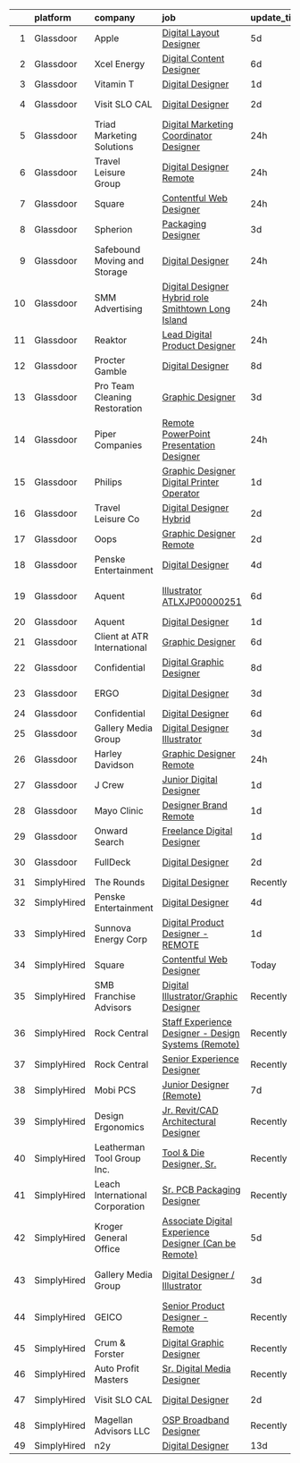 

|    | platform    | company                         | job                                                                                                                                                                                                                                                                                                                                                                                                                                                                                                                                                                                                                                                                                                                                                                                                                                                                                                                                                                                                                                                                                                                                                                                                                                                                                                                                                                              | update_time   | location                 |
|---:|:------------|:--------------------------------|:---------------------------------------------------------------------------------------------------------------------------------------------------------------------------------------------------------------------------------------------------------------------------------------------------------------------------------------------------------------------------------------------------------------------------------------------------------------------------------------------------------------------------------------------------------------------------------------------------------------------------------------------------------------------------------------------------------------------------------------------------------------------------------------------------------------------------------------------------------------------------------------------------------------------------------------------------------------------------------------------------------------------------------------------------------------------------------------------------------------------------------------------------------------------------------------------------------------------------------------------------------------------------------------------------------------------------------------------------------------------------------|:--------------|:-------------------------|
|  1 | Glassdoor   | Apple                           | [Digital Layout Designer](https://www.glassdoor.com/partner/jobListing.htm?pos=103&ao=1110586&s=58&guid=0000018248ba3b5fba8ef475a0608a1c&src=GD_JOB_AD&t=SR&vt=w&cs=1_d586f621&cb=1659077541093&jobListingId=1008024922097&cpc=6FC5BA77C9A4CD78&jrtk=3-0-1g94bkes4kcn9801-1g94bkesiii18800-424390e584b2d53e--6NYlbfkN0BvKrLyj5gPmtZO9T8euul8TCxuuKNOtzRJOomxnwSEodTz2Bc-sPZlSXfvz6ygy0vCs2L9kcMpn2yyBntoSJ2AWeh0iqo3pEln1B96TiCk1C3Px4u08PU52jUMAuaibMmO7ZyNroSZUqrXG_k6Rpel_4jMZN7AmipAB6j6vaMbfI2nCs8ZjWmiNg6gG6tXcBoDvTj81AnYYzxY_dWodLBVGdFvNescsVqIIvzVl4vSikP1SqBkDOLg9HKB0V0VizxHhZSw5OrMtVs8UbJzqhMS5kVEBFG2SGV4lNon3S9JC1i_L4blLM5gc8A1uqare-r_qsCRB6BG-zQxrspko3W1wFy-cdLgceQhQU6zM89mekgKYvAcsMhxtyVGMPLDcLkoO-nuJFSx1X18yL9HxPoc2naDZaVtI12mvhLmNfJhR5CXJY8b85QjPmWWgzYDDbFMgQqMy1sRPVpsuQ0025sSmH4hQ8EedA9uet4G_wrQ5DAt3RjoS6DUddoZMTZjsG4504heCLeqvpJiBP-h6b_v8MCLmJ2pOG_G7IepD60edgBYv6nKjZGc3K3WKyeBZ3FsTfJv1Zm4VtrKOaIRggux4jg0kJcsq1ua_iNQOiaOu9pcxGbo265PsyhDGYYyqPUR-Rr7rCVtHGAAsIuUgnD-rFibYpXHcPpfJ2S0BG8bl7jeoHMtG3IWlzgjEorMxc9GFoLUztvfEIbqNv3gzDhtLxpV2HwPyma3JbntW9vqGbLLYahM8ENF5yIQj22n9thRVZCT9_TfQDgu4B5htXi0diJFzz24LoBrB9MikGpxZczTrYcvy2XVWVkAOPAJqdRGVvUU6jhomp6ZvNZk3wBcROHUXeSGdem3QcExdxpNdI6GfyIoxJr_I7W3M1b-TOmJJyUKmINrgyFi_9l8YJkKbvvI9tX3VT7tLs6p7gdRy3KuBJ1E30Dc5q5zBaU_NugSKqwwze8u2bYOT2L9koww)                                    | 5d            | Austin, TX               |
|  2 | Glassdoor   | Xcel Energy                     | [Digital Content Designer](https://www.glassdoor.com/partner/jobListing.htm?pos=107&ao=1110586&s=58&guid=0000018248ba3b5fba8ef475a0608a1c&src=GD_JOB_AD&t=SR&vt=w&cs=1_8b8a1545&cb=1659077541093&jobListingId=1008023317872&cpc=8795CF9063CD573D&jrtk=3-0-1g94bkes4kcn9801-1g94bkesiii18800-5a1770a95ea4d002--6NYlbfkN0B-1D-e_ZYujhNkNlYyaLjJ6FcVQ233icvY0YU3o2VnplwYKKdLer6igUsC2PaWrJMWG-Ybd-4FPghJ8yLMIKWpZ1xxYxwTa0I0PDJ91X0syoYPmPc5jBJisa7nivRvQApROhyrFZxkD9RjUj0UZ4EZQQ1Y744EjDJP4VwDDtef-NXzgms2WKsrKqJ5UHiaDjj7CG7CxlhlQ7d2zBuP2DB2_7wz9SkoRXVMA7G4uCkxxl2aA5rHzvE7XjJ-HI-B0XbUfpEM8xu1v_fjyLKW4nJAr-V5jhsC8JO-R-DdbeTiZz-EnjeDs5Eer4Hct3RB9VUfRSPuMY2w5OmxX5ls0W2qCUgE7wuPLXnIUraMVLtNEO0OHAn3H6WgHtyCq3VNCf2XJ6snjwVYbC1hJzgd7OUQ61QZPIyJCbManraHLgk4LE2_zbSnwoO4nwBasq11PCp67JRQfHIsZvKoKLPUHgAnQP67P6eDAG0AY3PnW3a9KnuDIWDEVtDbJobY7_Lk4u1o0AmrktjNWKQ1o4oKnkbBe-g61NMoN01ELpTnYFgt8YaPSgmunqXDzhqKVCXjJcq8cwYvHNRyhq9tYcOe5CC6)                                                                                                                                                                                                                                                                                                                                                                                                                                   | 6d            | Minneapolis, MN          |
|  3 | Glassdoor   | Vitamin T                       | [Digital Designer](https://www.glassdoor.com/partner/jobListing.htm?pos=113&ao=1110586&s=58&guid=0000018248ba3b5fba8ef475a0608a1c&src=GD_JOB_AD&t=SR&vt=w&cs=1_283c47e3&cb=1659077541095&jobListingId=1008033135775&cpc=334ABAF5D42DC775&jrtk=3-0-1g94bkes4kcn9801-1g94bkesiii18800-f8064c266c63dc94--6NYlbfkN0DMrcEu7yrtATojKJA7cEzGQ3FdRGWLh0CZQInL4ECGI6k5tN82kdM0cJmh4vC7GggYTHYn04DuSH-pkxB4Y1BsSOLAdxX1-PF9278Qy0lOBYXdor9Q2KWUNBeeYRb563Xb3kgiEwIFw1xK9cD6LrIXnQK-wIuw-eX3HA8_DzcmwfgBmomqBGYDa_OaeJvkRKkrxEl1kju3UCyQxctFkvlBbwKKZxhw6YNapA34ipd-dbO0sfAyt5gCP6XUxCobt1f6infVtKUMha-HCPQBNGl3VaHqGagxINSmxE8YnPqy75yg6y-ud9lBi69R5TKZusEs1pQJqGOSYS7ZumnhHJ-BahHOVKP8PEoJ6fcdtNAon6yqky1zwtp1-Af9-_rLNbKPvyHKGHMb12KQDSqxMicPwCIoUCR9Bvo0iKUdO_h9gVGoxIycnRfLCgwBiZCD1TCJLCq_PHw6G-NbHqceYl17)                                                                                                                                                                                                                                                                                                                                                                                                                                                                                                                                                                           | 1d            | Portland, OR             |
|  4 | Glassdoor   | Visit SLO CAL                   | [Digital Designer](https://www.glassdoor.com/partner/jobListing.htm?pos=129&ao=1136043&s=58&guid=0000018248ba3b5fba8ef475a0608a1c&src=GD_JOB_AD&t=SR&vt=w&ea=1&cs=1_d6074114&cb=1659077541097&jobListingId=1008029923576&jrtk=3-0-1g94bkes4kcn9801-1g94bkesiii18800-f870d21019ae68a5-)                                                                                                                                                                                                                                                                                                                                                                                                                                                                                                                                                                                                                                                                                                                                                                                                                                                                                                                                                                                                                                                                                           | 2d            | San Luis Obispo, CA      |
|  5 | Glassdoor   | Triad Marketing Solutions       | [Digital Marketing Coordinator   Designer](https://www.glassdoor.com/partner/jobListing.htm?pos=106&ao=1110586&s=58&guid=0000018248ba3b5fba8ef475a0608a1c&src=GD_JOB_AD&t=SR&vt=w&ea=1&cs=1_d0a1abf6&cb=1659077541094&jobListingId=1008035322988&cpc=9DC6E4D8324653EE&jrtk=3-0-1g94bkes4kcn9801-1g94bkesiii18800-9b05f4972c8e5d4a--6NYlbfkN0Dz-1r3hdUC8sq6z2i05nRExg49KvnbF4tnTOVQUdMF-dqdCeZdyWQiqyxTT0FJPueJwNGnf3CViOyW-v7WUBpa-BixmfPtpXVG9SLBeBvZSQmJz_Jlu4Hj7uX83v9rxnCmrheYSXknNcp2FtXlondD5BIiSEdJhEQZFwO3F7szS00I2vKsuxLFMvngEnUTkqM86mr8B4q921_vYwxV_pzRBfRfL9AIdIXcBVvWapksrYgbS8fCiuSE248AuZZqgMWnPoKK-wT___DXe4_LOu5OBI_WaHoPA7enXI7tVyMx61Yq51oOcEGHz4kYDQoZa3I3TOu-zRU5C1p_71Tbh7qFSN1U0C3ajRjtqP6_PiuQNhuNb_lXqWlmlxsnyW1_zF0hAt8l3oXI8RLPwjFBxYLaaPXMRfs1Zy6Cjnz5eutPUlOTCPQAKiMobs4VyTj_v39PpLPev8f7gTBnw62PZO6cOmRf_IUp8tde18iWe9IGls5ZBRgb9cz9ci8fSPPd7d0%3D)                                                                                                                                                                                                                                                                                                                                                                                                                                                                                                | 24h           | Michigan                 |
|  6 | Glassdoor   | Travel   Leisure Group          | [Digital Designer  Remote ](https://www.glassdoor.com/partner/jobListing.htm?pos=119&ao=1136043&s=58&guid=0000018248ba3b5fba8ef475a0608a1c&src=GD_JOB_AD&t=SR&vt=w&cs=1_b560783c&cb=1659077541096&jobListingId=1008036356138&jrtk=3-0-1g94bkes4kcn9801-1g94bkesiii18800-b08cb9090de341ba-)                                                                                                                                                                                                                                                                                                                                                                                                                                                                                                                                                                                                                                                                                                                                                                                                                                                                                                                                                                                                                                                                                       | 24h           | Orlando, FL              |
|  7 | Glassdoor   | Square                          | [Contentful Web Designer](https://www.glassdoor.com/partner/jobListing.htm?pos=121&ao=1136043&s=58&guid=0000018248ba3b5fba8ef475a0608a1c&src=GD_JOB_AD&t=SR&vt=w&ea=1&cs=1_109e8d32&cb=1659077541096&jobListingId=1008035926881&jrtk=3-0-1g94bkes4kcn9801-1g94bkesiii18800-2b8a255ea42caee7-)                                                                                                                                                                                                                                                                                                                                                                                                                                                                                                                                                                                                                                                                                                                                                                                                                                                                                                                                                                                                                                                                                    | 24h           | Remote                   |
|  8 | Glassdoor   | Spherion                        | [Packaging Designer](https://www.glassdoor.com/partner/jobListing.htm?pos=108&ao=1110586&s=58&guid=0000018248ba3b5fba8ef475a0608a1c&src=GD_JOB_AD&t=SR&vt=w&ea=1&cs=1_8749e3d9&cb=1659077541094&jobListingId=1008028015065&cpc=39A4E8CE329AB187&jrtk=3-0-1g94bkes4kcn9801-1g94bkesiii18800-6a17fc44b7e6eefe--6NYlbfkN0BpNZHkGCYrNx41be8qaaTe0TzeBrdPS_PZvndxEDoRqCuH3CNcO_WgIxvH872q8BWKuB-wkxaJ8qUUxgK__ECZqn2BFCKVZ79Wyggx5X0d02O8OAk1ahKrZNlo-GoT3l_AoBvyKlsEHHL-JXLmqhU4pG1jiZ2njTDF1-i3LTPSyZSFX1aU9Xl57vX0wMYiL_veZydjE9kY0hR2LYMgQCyA0FjiBFYbJWxwWb9Ier_Rg0tv7PQ0a_29hANKJ4It21JXUOY9g7kmECzchV7jKBjxtb9UEz9MFa6K8alpiSLaFAADRx3iXgG-K7Gk5aGKlfcLC7uYXH6TTk9LXCe4Hgkkfadh2pERsAsDzDkV3wIMgchlkzFwPV0sDbCxaXoI9oR8IudVmlS5EgWjmByVQMbP21XAJqb9HjNmfZYM8g6BAjk817d_5UtEx3d3FSA-Kjf1--CkGd-3j-hLus_c2yhMVOc_BK1tksdw9z-1P_SdbsLFCx7UWQo3YUDDoz171b4%3D)                                                                                                                                                                                                                                                                                                                                                                                                                                                                                                                      | 3d            | Lebanon, IN              |
|  9 | Glassdoor   | Safebound Moving and Storage    | [Digital Designer](https://www.glassdoor.com/partner/jobListing.htm?pos=102&ao=1110586&s=58&guid=0000018248ba3b5fba8ef475a0608a1c&src=GD_JOB_AD&t=SR&vt=w&ea=1&cs=1_c869d880&cb=1659077541093&jobListingId=1008035493161&cpc=6193B0C32834B022&jrtk=3-0-1g94bkes4kcn9801-1g94bkesiii18800-646240ebe664daf1--6NYlbfkN0DsBOlmEAMqZtav1V1WKZO3RUElpafjggtWvxyDQ3xFSifppBEtoJtmbIqPGPGlrU045ft70ThzOzT9Eed_ev5lkyIadjIoHhqXoJVZCR1gpxs9vJr2MRSrrA4YrdmeiqLWW1PCKtNXyRh9XUH7ie2Gm5v-LxEdI64fuAACvqFevaHhXDrh_KKcGOR98V4QRPqCH_ulq_cAJA_A2BCA8vRY4vvnQL6x3I3PSnLACN9_Kv6DktuamVOb59mTCBRCYaS2WLniW8W85HBdVzfCznRRUGur-JddUnYpEbxsizdF0KdMoelMgX-h6cBwdayiKmyvgRhNhsz1vXKb4z2ThYMV5NP5lwU08X0eju3Kwcw8onFq5UClJxoVnJ5V32qW5pnQk2reemokd18CN0OznQxOdL8jwMupB1HOdhgbsfP-ONNOnNnoFHDHWjmkpay_1-xGdtWLqJzD_sOuf8dDoEWxWV7splyt-5vxWyIH0FO3Kc3vAzbwIJYnYEB6WbDhIkI%3D)                                                                                                                                                                                                                                                                                                                                                                                                                                                                                                                        | 24h           | West Palm Beach, FL      |
| 10 | Glassdoor   | SMM Advertising                 | [Digital Designer   Hybrid role  Smithtown  Long Island ](https://www.glassdoor.com/partner/jobListing.htm?pos=104&ao=1110586&s=58&guid=0000018248ba3b5fba8ef475a0608a1c&src=GD_JOB_AD&t=SR&vt=w&ea=1&cs=1_e4822d7d&cb=1659077541093&jobListingId=1008035564606&cpc=84DBBAA61F05C438&jrtk=3-0-1g94bkes4kcn9801-1g94bkesiii18800-cfef232accc19458--6NYlbfkN0CTAGUpO9cwaxM74heZAykoSp8VqNS7GV60QYJ4sYmrdmxSSLq8uNwfFeBoMhIAoOWAqMYdZOQdpd2qkO8NI5eSAfGwhMiC9JkagWoXi3-DSDujiiWXyqtPZ7uRQl5y12zncMvclkfJzCrTk4x67ltXjWZnRetiSyJdSX63W0aQqENmmNRgpPNO6QzyRMVl7Y7Os_d6faxlTnRXJQgRWGQZwdPScZjbIriEPLhMxcskm_JkuNQy1CIWCxrkzikp1tbjKEgfH_bXPz8Y4TXPt6B30hHtjbA5LQzF4aZ4o-qvX2Iixb_6zc2_CNc9m0UjzAOXYfypgC-K81HpXvVo2_vOTiYhxK3654D2vgK-vZ3wMTa7ECb4hPbLgoEehbp6HG2nZhte2WIlvCKnee8YZiT38cDAtA-UHgxOFdQpKbKihTj9dmhRkaxnIiK4oeMf_fGHU51bmLV4QPP1E67EQ4jIdQH4qXhwJ0BVVmuQgU6K7ScElTwKLupSEkea6Q9fZ0r6ba746WZXCw%3D%3D)                                                                                                                                                                                                                                                                                                                                                                                                                                                                   | 24h           | New Suffolk, NY          |
| 11 | Glassdoor   | Reaktor                         | [Lead Digital Product Designer](https://www.glassdoor.com/partner/jobListing.htm?pos=125&ao=1136043&s=58&guid=0000018248ba3b5fba8ef475a0608a1c&src=GD_JOB_AD&t=SR&vt=w&cs=1_4edb4f17&cb=1659077541096&jobListingId=1008036711948&jrtk=3-0-1g94bkes4kcn9801-1g94bkesiii18800-eeb8441db9753841-)                                                                                                                                                                                                                                                                                                                                                                                                                                                                                                                                                                                                                                                                                                                                                                                                                                                                                                                                                                                                                                                                                   | 24h           | New York, NY             |
| 12 | Glassdoor   | Procter   Gamble                | [Digital Designer](https://www.glassdoor.com/partner/jobListing.htm?pos=128&ao=1136043&s=58&guid=0000018248ba3b5fba8ef475a0608a1c&src=GD_JOB_AD&t=SR&vt=w&cs=1_0a60eabb&cb=1659077541097&jobListingId=1008017602744&jrtk=3-0-1g94bkes4kcn9801-1g94bkesiii18800-8584ddaa98becea2-)                                                                                                                                                                                                                                                                                                                                                                                                                                                                                                                                                                                                                                                                                                                                                                                                                                                                                                                                                                                                                                                                                                | 8d            | Cincinnati, OH           |
| 13 | Glassdoor   | Pro Team Cleaning   Restoration | [Graphic Designer](https://www.glassdoor.com/partner/jobListing.htm?pos=118&ao=1136043&s=58&guid=0000018248ba3b5fba8ef475a0608a1c&src=GD_JOB_AD&t=SR&vt=w&ea=1&cs=1_fad57fb5&cb=1659077541096&jobListingId=1008029075871&jrtk=3-0-1g94bkes4kcn9801-1g94bkesiii18800-679fcae7d161d06f-)                                                                                                                                                                                                                                                                                                                                                                                                                                                                                                                                                                                                                                                                                                                                                                                                                                                                                                                                                                                                                                                                                           | 3d            | Remote                   |
| 14 | Glassdoor   | Piper Companies                 | [Remote PowerPoint Presentation Designer](https://www.glassdoor.com/partner/jobListing.htm?pos=127&ao=1136043&s=58&guid=0000018248ba3b5fba8ef475a0608a1c&src=GD_JOB_AD&t=SR&vt=w&cs=1_84b6e3b4&cb=1659077541096&jobListingId=1008035795997&jrtk=3-0-1g94bkes4kcn9801-1g94bkesiii18800-14f6f1f9c28ae66c-)                                                                                                                                                                                                                                                                                                                                                                                                                                                                                                                                                                                                                                                                                                                                                                                                                                                                                                                                                                                                                                                                         | 24h           | Remote                   |
| 15 | Glassdoor   | Philips                         | [Graphic Designer   Digital Printer Operator](https://www.glassdoor.com/partner/jobListing.htm?pos=123&ao=1136043&s=58&guid=0000018248ba3b5fba8ef475a0608a1c&src=GD_JOB_AD&t=SR&vt=w&ea=1&cs=1_ed0c73cc&cb=1659077541096&jobListingId=1008032988597&jrtk=3-0-1g94bkes4kcn9801-1g94bkesiii18800-655eb2d54bc16810-)                                                                                                                                                                                                                                                                                                                                                                                                                                                                                                                                                                                                                                                                                                                                                                                                                                                                                                                                                                                                                                                                | 1d            | Jackson, MS              |
| 16 | Glassdoor   | Travel   Leisure Co             | [Digital Designer  Hybrid ](https://www.glassdoor.com/partner/jobListing.htm?pos=126&ao=1136043&s=58&guid=0000018248ba3b5fba8ef475a0608a1c&src=GD_JOB_AD&t=SR&vt=w&cs=1_147cb9e4&cb=1659077541096&jobListingId=1008031768591&jrtk=3-0-1g94bkes4kcn9801-1g94bkesiii18800-cbef82654d7509fd-)                                                                                                                                                                                                                                                                                                                                                                                                                                                                                                                                                                                                                                                                                                                                                                                                                                                                                                                                                                                                                                                                                       | 2d            | Orlando, FL              |
| 17 | Glassdoor   | Oops                            | [Graphic Designer  Remote ](https://www.glassdoor.com/partner/jobListing.htm?pos=124&ao=1136043&s=58&guid=0000018248ba3b5fba8ef475a0608a1c&src=GD_JOB_AD&t=SR&vt=w&ea=1&cs=1_91162a62&cb=1659077541096&jobListingId=1008030881066&jrtk=3-0-1g94bkes4kcn9801-1g94bkesiii18800-6ee79c36b8e2a10f-)                                                                                                                                                                                                                                                                                                                                                                                                                                                                                                                                                                                                                                                                                                                                                                                                                                                                                                                                                                                                                                                                                  | 2d            | Salt Lake City, UT       |
| 18 | Glassdoor   | Penske Entertainment            | [Digital Designer](https://www.glassdoor.com/partner/jobListing.htm?pos=120&ao=1136043&s=58&guid=0000018248ba3b5fba8ef475a0608a1c&src=GD_JOB_AD&t=SR&vt=w&ea=1&cs=1_be3f26ea&cb=1659077541096&jobListingId=1008025972720&jrtk=3-0-1g94bkes4kcn9801-1g94bkesiii18800-df3a7fc46d41e4ab-)                                                                                                                                                                                                                                                                                                                                                                                                                                                                                                                                                                                                                                                                                                                                                                                                                                                                                                                                                                                                                                                                                           | 4d            | Indianapolis, IN         |
| 19 | Glassdoor   | Aquent                          | [Illustrator   ATLXJP00000251](https://www.glassdoor.com/partner/jobListing.htm?pos=114&ao=1110586&s=58&guid=0000018248ba3b5fba8ef475a0608a1c&src=GD_JOB_AD&t=SR&vt=w&cs=1_87f95f3b&cb=1659077541095&jobListingId=1008023120723&cpc=8795CF9063CD573D&jrtk=3-0-1g94bkes4kcn9801-1g94bkesiii18800-07df84abb7afa7e2--6NYlbfkN0DMrcEu7yrtATojKJA7cEzGQ3FdRGWLh0CZQInL4ECGI9gD0Wolx9R2v-Aex0-GK04Efnm1Pc1Fx_zC5J_F-yMrqTbb72t5Tusg_-ZttN8Wmlk8Q__lPiZTpJzgH3sRVq6Gp4dii47ylrZ9R3MRpFB91OZDidgNy5sBFU0pHY2dbqeN8-XzLYHa842xhkz5kKQiADPc2krqR6khYKh1-1hEpy2C8kNlLCGIxMw_55PnMzhjkE05ktv0VvyPgiuLItaFnBdxcfu05b7NJ-KAf5aRbhcnBaes04RIVwhZd2XhbStOrlfZpKBdFlKQqPGfCIvYK6CVJPepcUcX1B4X1wy1Or-fLlQw3RmJ8Offw8ch2yRtmV534ei-pfnLXKPLGTGo_6CK6onH5hWPNHja-ZUpHzcAekqNqOdI5ZLHvPVGgCuFF13lErTNMSOnCBFuHtsduoASG3pgyw%3D%3D)                                                                                                                                                                                                                                                                                                                                                                                                                                                                                                                                                                   | 6d            | San Francisco, CA        |
| 20 | Glassdoor   | Aquent                          | [Digital Designer](https://www.glassdoor.com/partner/jobListing.htm?pos=111&ao=1110586&s=58&guid=0000018248ba3b5fba8ef475a0608a1c&src=GD_JOB_AD&t=SR&vt=w&cs=1_f6de0e67&cb=1659077541095&jobListingId=1008033193493&cpc=F4EED0218A761C36&jrtk=3-0-1g94bkes4kcn9801-1g94bkesiii18800-e78e4c12c9362b21--6NYlbfkN0DMrcEu7yrtATojKJA7cEzGQ3FdRGWLh0CZQInL4ECGI9gD0Wolx9R2v-Aex0-GK068o4jglMAI3L_LPEz3pjL6lZvoWHfckBSdZY0mOvC2ni5eUUrnMeuWhPVQi5AAfy17HjfH9apHsQLEKpM1x6iHFUg8qmYsJ0Z6PF16MF0wsKa5b28eGRejkQZPFvR4h68sl4e6it9Owm5RN04t5eDFRUkl5tBqW4Rvjuqq3Q4acrbi0u0o61pdIIFHb-24vTm_aaHz45QMFgFVMp0yF4V5gkFXFwQCV7CbOb0K_GgW9AUFELcNqbxzGj0qyMsICnum41s9u_lY7hLDQx8D8PNgTtiiv0aoFKqVkUbdfiAQYpIyOqAVXfkyJqhkncV6G6Efl7W2oKehia5H3xhW1Ajgriyg9nFdnAzIxgzMEsgConaIDYIVU_yy4kdY73JO44Cu1Q_Q0QG8pQ%3D%3D)                                                                                                                                                                                                                                                                                                                                                                                                                                                                                                                                                                               | 1d            | Portland, OR             |
| 21 | Glassdoor   | Client at ATR International     | [Graphic Designer](https://www.glassdoor.com/partner/jobListing.htm?pos=112&ao=1110586&s=58&guid=0000018248ba3b5fba8ef475a0608a1c&src=GD_JOB_AD&t=SR&vt=w&ea=1&cs=1_0662f5e8&cb=1659077541096&jobListingId=1008022859838&cpc=8795CF9063CD573D&jrtk=3-0-1g94bkes4kcn9801-1g94bkesiii18800-cba34c279f5bf9ee--6NYlbfkN0AX4hI7SJ9l2kNfdABvJlk919Y86vyLcjizxfZOFgPMMsRq3v6HS6oghhM_BN5MgfEcTsNA3it6wzMGzaGBFFFaeXfWMOFrrFowzwZWV0FWq6-QGCcqtzSJvYSGA4hpCBznx-ugZuJLIcxypvyYnKIeI0Cg9hOiDjJE2K8XK5681oS5YWNsB0fxJu4xyxn7yIydh4qGjc1p8QKc6HWW-pgMqYAKFQm7mhu_7X__VQ4mcZN-n_a0ICCMxVh6mq3m3NV9EyT76mgq5p6iVDal7fQ3Yhe8Ulf04sidzKrMC-UYOP7_nQNp0U1DzdGVS9nKerVMR3xeObQ-mgw7r4Be5iNRxzmoV2EspDusRJZRuFEylEC81wjw8QR39BGNnL3ZVP6Bhra8DJ8p4rwtIL937uGBVzYrTgExjXU3uY94X3VE_KngMlMBIfF2VoaoSmoF1Q4aAsyLj2JdW8enAnWtMO6tCPp-i0NzuC-ZBe8BlMCXmYzuJetJCuh5UHFB32eMovw%3D)                                                                                                                                                                                                                                                                                                                                                                                                                                                                                                                        | 6d            | Saint Paul, MN           |
| 22 | Glassdoor   | Confidential                    | [Digital Graphic Designer](https://www.glassdoor.com/partner/jobListing.htm?pos=105&ao=1110586&s=58&guid=0000018248ba3b5fba8ef475a0608a1c&src=GD_JOB_AD&t=SR&vt=w&ea=1&cs=1_8896bbfa&cb=1659077541094&jobListingId=1008016999761&cpc=B076152010A3B66C&jrtk=3-0-1g94bkes4kcn9801-1g94bkesiii18800-690415afa9cb6ac7--6NYlbfkN0ALlVE48MWrgt2d0mHJVX740zmIEL60xmbxF1imK6ySVBeWaqioyY8VQn1tb9SznQIB3UNan0uRPkJ03y8An8pfUNC1FRjLtcR1C6JjjxFUftMZBiDZETwIOGTtIPBJRtZ_rg1ldTdGYHurgvaaaDU-15mGd3qwdf2tVbL_Cl7HZUrUz-Ezb8ouRnkuwSl1d7WpN8uSgiKJ8u1B5bKLsvty_vWctuf_xU-8V7ITuDsczDSggQhvCfgYgyq1o87iMZIA0AeyxQ_UpxdOxSeJ409HH5kcrk1TzDiEFQ8tAAzH6KCuRsyH0KjOU1m5X79Z1YLeiWWmNfm7O6uAmudhv0z5ABEH09i0VbFtzZ1VHXe57nrESRT1JV2gO39Qt9K5UjT5saHt0UgPRK47-9v0rPp6qK1Uk-ry-X-2HNUPXUCpyiHzL2cqSvq9EWZskQGL0yQ0V_Aj-nGTkyZMjIuG1YXl_hdR5cImAhbLf0jaYwH-mlqkQEM-MR36EOd8Wh_MUVPyd-d4_xsqsw%3D%3D)                                                                                                                                                                                                                                                                                                                                                                                                                                                                                                  | 8d            | Fairfax, VA              |
| 23 | Glassdoor   | ERGO                            | [Digital Designer](https://www.glassdoor.com/partner/jobListing.htm?pos=122&ao=1136043&s=58&guid=0000018248ba3b5fba8ef475a0608a1c&src=GD_JOB_AD&t=SR&vt=w&ea=1&cs=1_97689932&cb=1659077541096&jobListingId=1008028371608&jrtk=3-0-1g94bkes4kcn9801-1g94bkesiii18800-9a1c9f728d01e469-)                                                                                                                                                                                                                                                                                                                                                                                                                                                                                                                                                                                                                                                                                                                                                                                                                                                                                                                                                                                                                                                                                           | 3d            | New York, NY             |
| 24 | Glassdoor   | Confidential                    | [Digital Designer](https://www.glassdoor.com/partner/jobListing.htm?pos=101&ao=1110586&s=58&guid=0000018248ba3b5fba8ef475a0608a1c&src=GD_JOB_AD&t=SR&vt=w&ea=1&cs=1_8c37e639&cb=1659077541093&jobListingId=1008022191061&cpc=9FE5D8D7282D4400&jrtk=3-0-1g94bkes4kcn9801-1g94bkesiii18800-a84466475f04a781--6NYlbfkN0ArY1wOoFoHiH0cZXue84_eRLMC6S8g2ZxsmsaniHvI28aS3Hu4xHe2h8lCfWt9d5FfzYXOYzW4hTg3hdQkFMEvEzA8tml44ubBdrGLGttx6duSn_yMbaEFCMKK5Tx2xqPCqhWw0U8eTYhRevnpIlW70dQ98I-qu_33e2tXY1fTKpRHT7O67qbdm9TudqcLitrRxancNl6skqDW0BpN3tUy6KQLUJ1XqNegz_ksnZiuj7Z9IMvPLoahKBX6GHrKVNP-DgPpZPLaiObk28mK02VwFNo0biPcpHCvItiV4CYeRmycqRYLOBIiCeQKroS_jePlXyBJY6bQ3Sc50dzdqhh5qO6p4zdJuDz2NGsAhd_Sl33HNXVURJv3lI2u_zlUtzp5uCAbDEvIA83jBBhHjabDJnBiXQtOYgdKpN0JLn0bkRQp_nRsU9t1pqbDe4H8v4ii36OjyuQO6MDnoGi4aY5TixYtkWJsK7yYD0Tuj6mUv2nlcDre9UdnqlSibqYUDJk%3D)                                                                                                                                                                                                                                                                                                                                                                                                                                                                                                                        | 6d            | Newark, DE               |
| 25 | Glassdoor   | Gallery Media Group             | [Digital Designer   Illustrator](https://www.glassdoor.com/partner/jobListing.htm?pos=117&ao=1136043&s=58&guid=0000018248ba3b5fba8ef475a0608a1c&src=GD_JOB_AD&t=SR&vt=w&ea=1&cs=1_6ff31af7&cb=1659077541096&jobListingId=1008028412588&jrtk=3-0-1g94bkes4kcn9801-1g94bkesiii18800-fa32bd67db659e08-)                                                                                                                                                                                                                                                                                                                                                                                                                                                                                                                                                                                                                                                                                                                                                                                                                                                                                                                                                                                                                                                                             | 3d            | New York, NY             |
| 26 | Glassdoor   | Harley Davidson                 | [Graphic Designer   Remote](https://www.glassdoor.com/partner/jobListing.htm?pos=130&ao=1136043&s=58&guid=0000018248ba3b5fba8ef475a0608a1c&src=GD_JOB_AD&t=SR&vt=w&cs=1_3edc74ab&cb=1659077541097&jobListingId=1008036659487&jrtk=3-0-1g94bkes4kcn9801-1g94bkesiii18800-aecb001e5638e11a-)                                                                                                                                                                                                                                                                                                                                                                                                                                                                                                                                                                                                                                                                                                                                                                                                                                                                                                                                                                                                                                                                                       | 24h           | Milwaukee, WI            |
| 27 | Glassdoor   | J Crew                          | [Junior Digital Designer](https://www.glassdoor.com/partner/jobListing.htm?pos=115&ao=1136043&s=58&guid=0000018248ba3b5fba8ef475a0608a1c&src=GD_JOB_AD&t=SR&vt=w&cs=1_5d6905ac&cb=1659077541096&jobListingId=1008033602189&jrtk=3-0-1g94bkes4kcn9801-1g94bkesiii18800-7747c898e1799d82-)                                                                                                                                                                                                                                                                                                                                                                                                                                                                                                                                                                                                                                                                                                                                                                                                                                                                                                                                                                                                                                                                                         | 1d            | New York, NY             |
| 28 | Glassdoor   | Mayo Clinic                     | [Designer Brand   Remote](https://www.glassdoor.com/partner/jobListing.htm?pos=116&ao=1136043&s=58&guid=0000018248ba3b5fba8ef475a0608a1c&src=GD_JOB_AD&t=SR&vt=w&cs=1_de3c5a38&cb=1659077541096&jobListingId=1008032769137&jrtk=3-0-1g94bkes4kcn9801-1g94bkesiii18800-603b1197c879fe17-)                                                                                                                                                                                                                                                                                                                                                                                                                                                                                                                                                                                                                                                                                                                                                                                                                                                                                                                                                                                                                                                                                         | 1d            | Rochester, MN            |
| 29 | Glassdoor   | Onward Search                   | [Freelance Digital Designer](https://www.glassdoor.com/partner/jobListing.htm?pos=109&ao=1110586&s=58&guid=0000018248ba3b5fba8ef475a0608a1c&src=GD_JOB_AD&t=SR&vt=w&cs=1_d1b05f19&cb=1659077541094&jobListingId=1008034371515&cpc=C891152315FA1AD8&jrtk=3-0-1g94bkes4kcn9801-1g94bkesiii18800-ccafa68a303abc90--6NYlbfkN0B7YoEZZ2QAGDyEGGmBPAUWSHc1Mt3sMCn9FehKcWA3w0R0aH9tn_iPRcrT6N-MqNQhiTBDPQhgrXeBGkX1gF_vKvCVJM-tVbXAEqJJCqE9s6A_3G20W6YwWLZiXQzLnNURuftNIXbw7Pit5tMHRouRsmL_uM_HnlHJKrSP-XdI1INEPXPrzgR1DGoR_gF2pylTD7m5YUo7nLuzMl1wmWNdSgBAonvrG6bpqmd4bb7jaL5bJIhAB25wClZEaVkj4pqJPV0p65LPWAQnabjI1Okb7VMN9-Ee0-FJBUFkJCUzATbe9TS4PXJYnd7aQTtz8n72MZ6CEdLzdzQpCKRARUOq6gvWbLMdZKRBIUkWA8HA2wIbshP5kRwEdP179qEMhC_b-gKUZbB9jaNoBT6ipEECBJmuJdb3O5GLymMWnZmDMmE2FDK0xtFtNTYqh6n14hsJw8RC2zAswVy4VZZT62Jn1yq1oLBGyos0NX_qI0ROX53nEWJlM1aW6vt1XmrWhrv_GNbb9Um2IqHwGrj0uRJYipIaGSKqjrGDM1gtZKLB6ksKwSzNdZ-9RnKW2fQ63qWvkcZnsEpyPApMw879piamaGSAqq_k3ZgjSgDkYXKewNnVIJoTbcX_qWa0Om9_K4HIDEvOOV0X9ExLwva4Fi8IbL08HPWAJ6BK2-kSdoLWMBbxYgJrCQhjM5eV88oiFyrv-plGFLjIwutEpEy118pemwPBXxi_9UQLuRj7GQ51oJdSplN5S7mvTRYZNg1dYOHhzDddoE1fZuu7ZzBlb3m5sisB_fAVO_4bSLaQN0GhREp8LPYmFq7p3gnzPVBH99TRSPEINF6udUZ7tlq8sWRf_x34jVJOt8D6fJwRc2hP2N95LikaMukrJo8QSGWYJ0cVa8FGCJB0RuQB5WQ147-qIk8n3ce6Nq_DQ8UEClh6mbxQP6ulGZCA-rDTb8eGM8IRY9DI_fVL2knKMSoWJaMLVrARRjL05aaPpnuiR8z0kOBMNs93A_it) | 1d            | New York, NY             |
| 30 | Glassdoor   | FullDeck                        | [Digital Designer](https://www.glassdoor.com/partner/jobListing.htm?pos=110&ao=1110586&s=58&guid=0000018248ba3b5fba8ef475a0608a1c&src=GD_JOB_AD&t=SR&vt=w&ea=1&cs=1_bd5f56f2&cb=1659077541095&jobListingId=1008030632375&cpc=D2F1DE17EE1F43B9&jrtk=3-0-1g94bkes4kcn9801-1g94bkesiii18800-6dce5e51280718d5--6NYlbfkN0AyLYn6e4nOsln60gailr5YF6DJD2ie_1ebCPdPTsHIrVzbdEm4_QsKTicBcCO4vXTudW2F1MWtMf7WQONAtMkEr87Dv932PGxIeZedeTOcT_fx_PlAw51QrYI5R6x5q981FnCmAk4I1_v3RuRxprQUykf_woOWXgIwxPtNuf1yfAGgJY_S9jnaSKRW5ddU4av2CotATtPZlRJsKeirjfVPqVTupWre8VQcWBcA21sQfxlo1UpIPqU1oUG0mw7hf3jOM4QdQnMgWN3CkVyNVcav03SOSTQZ5_hvqth3eTj8yVIdGmrP1aINuDN7Ir-mmOcivBTSTv6NvKMszCza-W1miIQ8trQK2m9UUpLL08epIDc2gw7O8KHby9ge1qnfHRDYmyMp3q9gC5xmzi78poJFY-WD8El5FgmdTqbVciJ07FCX-BGoC0571QDiaixyrd6LknEFRivplZI00qbs1va6XLkJeyIC9dq9f7Tt4i3AltFVOudFyG-5)                                                                                                                                                                                                                                                                                                                                                                                                                                                                                                                                      | 2d            | Woodland Hills, CA       |
| 31 | SimplyHired | The Rounds                      | [Digital Designer](https://www.simplyhired.com/job/yK0bMlS_4jGSDlP-IU35S375anKPx-2VbQ-O-EGRLzA5F-iPc3w0Ng?q=digital+designer)                                                                                                                                                                                                                                                                                                                                                                                                                                                                                                                                                                                                                                                                                                                                                                                                                                                                                                                                                                                                                                                                                                                                                                                                                                                    | Recently      | Remote                   |
| 32 | SimplyHired | Penske Entertainment            | [Digital Designer](https://www.simplyhired.com/job/T5RJkcvUFPkaai9xZRSGlGov2JrF7Z8DqrgLhSQSdrS_gtRXgQzx_Q?q=digital+designer)                                                                                                                                                                                                                                                                                                                                                                                                                                                                                                                                                                                                                                                                                                                                                                                                                                                                                                                                                                                                                                                                                                                                                                                                                                                    | 4d            | Indianapolis, IN         |
| 33 | SimplyHired | Sunnova Energy Corp             | [Digital Product Designer - REMOTE](https://www.simplyhired.com/job/x36AWbdOCAC44m_2s5y1rTBtFNz3zFHQj7yJj9tieiHd4_uQHf6iuw?q=digital+designer)                                                                                                                                                                                                                                                                                                                                                                                                                                                                                                                                                                                                                                                                                                                                                                                                                                                                                                                                                                                                                                                                                                                                                                                                                                   | 1d            | United States            |
| 34 | SimplyHired | Square                          | [Contentful Web Designer](https://www.simplyhired.com/job/TMduDZwwJYeoG19l65lZZEP78rQjGreDFGyx-T5285bO2RD05m5Q3A?q=digital+designer)                                                                                                                                                                                                                                                                                                                                                                                                                                                                                                                                                                                                                                                                                                                                                                                                                                                                                                                                                                                                                                                                                                                                                                                                                                             | Today         | Remote                   |
| 35 | SimplyHired | SMB Franchise Advisors          | [Digital Illustrator/Graphic Designer](https://www.simplyhired.com/job/8losub6_ILil13F0GnS6wgsyADSZ3qbqZG9ugB3tD5jYP4yUi78zsA?q=digital+designer)                                                                                                                                                                                                                                                                                                                                                                                                                                                                                                                                                                                                                                                                                                                                                                                                                                                                                                                                                                                                                                                                                                                                                                                                                                | Recently      | Remote                   |
| 36 | SimplyHired | Rock Central                    | [Staff Experience Designer - Design Systems (Remote)](https://www.simplyhired.com/job/wGe6C28J11MkzfioyR_m9oiPg-qKrUibYOhMeZWgwGUY78Qox31bDA?q=digital+designer)                                                                                                                                                                                                                                                                                                                                                                                                                                                                                                                                                                                                                                                                                                                                                                                                                                                                                                                                                                                                                                                                                                                                                                                                                 | Recently      | New York, NY             |
| 37 | SimplyHired | Rock Central                    | [Senior Experience Designer](https://www.simplyhired.com/job/614TPN-I6z8RsLQz2ZCzhZREiXQ5ICela2OugNpBIA2Xt9GWnXt6BA?q=digital+designer)                                                                                                                                                                                                                                                                                                                                                                                                                                                                                                                                                                                                                                                                                                                                                                                                                                                                                                                                                                                                                                                                                                                                                                                                                                          | Recently      | Detroit, MI              |
| 38 | SimplyHired | Mobi PCS                        | [Junior Designer (Remote)](https://www.simplyhired.com/job/lFzZTKrO2Jx5qLA3bYKSft2hBYPkqwRG5Fmj_Pga7Mb9CBQvz0Hw6A?q=digital+designer)                                                                                                                                                                                                                                                                                                                                                                                                                                                                                                                                                                                                                                                                                                                                                                                                                                                                                                                                                                                                                                                                                                                                                                                                                                            | 7d            | Honolulu, HI             |
| 39 | SimplyHired | Design Ergonomics               | [Jr. Revit/CAD Architectural Designer](https://www.simplyhired.com/job/vALSwbc074iJ6CuqZVpoNo7oxSbm0chbGHQEoIWHTRW4m4zjbnB2iA?q=digital+designer)                                                                                                                                                                                                                                                                                                                                                                                                                                                                                                                                                                                                                                                                                                                                                                                                                                                                                                                                                                                                                                                                                                                                                                                                                                | Recently      | Fall River, MA           |
| 40 | SimplyHired | Leatherman Tool Group Inc.      | [Tool & Die Designer, Sr.](https://www.simplyhired.com/job/vUHTqHq4E_ABe63eAQ13tkEEdyrwg4kLGY4Ci9HWi1EZ6ES9TTEcCw?q=digital+designer)                                                                                                                                                                                                                                                                                                                                                                                                                                                                                                                                                                                                                                                                                                                                                                                                                                                                                                                                                                                                                                                                                                                                                                                                                                            | Recently      | Cincinnati, OH           |
| 41 | SimplyHired | Leach International Corporation | [Sr. PCB Packaging Designer](https://www.simplyhired.com/job/CY_L3ifU6jHJIruCEt2By_gDJBLASOEM4rp4V4wOYWCvOYRfJANygg?q=digital+designer)                                                                                                                                                                                                                                                                                                                                                                                                                                                                                                                                                                                                                                                                                                                                                                                                                                                                                                                                                                                                                                                                                                                                                                                                                                          | Recently      | Buena Park, CA           |
| 42 | SimplyHired | Kroger General Office           | [Associate Digital Experience Designer (Can be Remote)](https://www.simplyhired.com/job/ewUnWpLtXZQ3qT62xeyzYHdN4ZubujxUSl1vp3v2y4caLbTdYmG51A?q=digital+designer)                                                                                                                                                                                                                                                                                                                                                                                                                                                                                                                                                                                                                                                                                                                                                                                                                                                                                                                                                                                                                                                                                                                                                                                                               | 5d            | Cincinnati, OH           |
| 43 | SimplyHired | Gallery Media Group             | [Digital Designer / Illustrator](https://www.simplyhired.com/job/8rv7l40moPtc0OWGLKtLaKHgWYPN2BTm1h1yTA4F8l2RI0PAe59bHQ?q=digital+designer)                                                                                                                                                                                                                                                                                                                                                                                                                                                                                                                                                                                                                                                                                                                                                                                                                                                                                                                                                                                                                                                                                                                                                                                                                                      | 3d            | New York, NY +1 location |
| 44 | SimplyHired | GEICO                           | [Senior Product Designer - Remote](https://www.simplyhired.com/job/ln3sud8aZd5sLYh7KD6CsvNqb5UO84vfiWg14cWgaPWEKoWKejzmPA?q=digital+designer)                                                                                                                                                                                                                                                                                                                                                                                                                                                                                                                                                                                                                                                                                                                                                                                                                                                                                                                                                                                                                                                                                                                                                                                                                                    | Recently      | Chevy Chase, MD          |
| 45 | SimplyHired | Crum & Forster                  | [Digital Graphic Designer](https://www.simplyhired.com/job/R6TNmy2EEsoiCEOKR6IjJ_bXOD9o4Numr_BNqudq8sJssIaXYmgQ2g?q=digital+designer)                                                                                                                                                                                                                                                                                                                                                                                                                                                                                                                                                                                                                                                                                                                                                                                                                                                                                                                                                                                                                                                                                                                                                                                                                                            | Recently      | Akron, OH                |
| 46 | SimplyHired | Auto Profit Masters             | [Sr. Digital Media Designer](https://www.simplyhired.com/job/9UQfh1p558RdO_uM8_28SHexgv17MFg5hNd5cEXFB4KD3ECcbjCoGQ?q=digital+designer)                                                                                                                                                                                                                                                                                                                                                                                                                                                                                                                                                                                                                                                                                                                                                                                                                                                                                                                                                                                                                                                                                                                                                                                                                                          | Recently      | Littleton, CO            |
| 47 | SimplyHired | Visit SLO CAL                   | [Digital Designer](https://www.simplyhired.com/job/FgQXnKTLA4ULh-FIohMJxMcZq2TikQMCHXuwGAOh3PYhdWdF9Fo4HQ?q=digital+designer)                                                                                                                                                                                                                                                                                                                                                                                                                                                                                                                                                                                                                                                                                                                                                                                                                                                                                                                                                                                                                                                                                                                                                                                                                                                    | 2d            | San Luis Obispo, CA      |
| 48 | SimplyHired | Magellan Advisors LLC           | [OSP Broadband Designer](https://www.simplyhired.com/job/ciuxo51gbko7GffD52DKo4UpAg6AQGeZqyURjzVjvA0YPEL1oa4Oqg?q=digital+designer)                                                                                                                                                                                                                                                                                                                                                                                                                                                                                                                                                                                                                                                                                                                                                                                                                                                                                                                                                                                                                                                                                                                                                                                                                                              | Recently      | Kansas City, MO          |
| 49 | SimplyHired | n2y                             | [Digital Designer](https://www.simplyhired.com/job/Dm2JINZ5zbs3ab7PGILfS36Sq6ofvc6Ln4hVBxHWgE_LELBRVuZzNA?q=digital+designer)                                                                                                                                                                                                                                                                                                                                                                                                                                                                                                                                                                                                                                                                                                                                                                                                                                                                                                                                                                                                                                                                                                                                                                                                                                                    | 13d           | Huron, OH                |